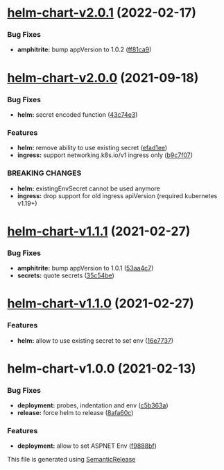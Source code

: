 # [helm-chart-v2.0.1](https://github.com/AlexisMtr/amphitrite/compare/helm-chart-v2.0.0...helm-chart-v2.0.1) (2022-02-17)


### Bug Fixes

* **amphitrite:** bump appVersion to 1.0.2 ([ff81ca9](https://github.com/AlexisMtr/amphitrite/commit/ff81ca913a42748bfb6c22b8bed7d9dc15e4d692))

# [helm-chart-v2.0.0](https://github.com/AlexisMtr/amphitrite/compare/helm-chart-v1.1.1...helm-chart-v2.0.0) (2021-09-18)


### Bug Fixes

* **helm:** secret encoded function ([43c74e3](https://github.com/AlexisMtr/amphitrite/commit/43c74e397c6f9ba82b30c5c0e4cbad7e09214afa))


### Features

* **helm:** remove ability to use existing secret ([efad1ee](https://github.com/AlexisMtr/amphitrite/commit/efad1ee6c439162f1126105c3761c4aca608e6a1))
* **ingress:** support networking.k8s.io/v1 ingress only ([b9c7f07](https://github.com/AlexisMtr/amphitrite/commit/b9c7f079b5e83aa0a1f79670d8a0c0b1cb298bc7))


### BREAKING CHANGES

* **helm:** existingEnvSecret cannot be used anymore
* **ingress:** drop support for old ingress apiVersion (required kubernetes v1.19+)

# [helm-chart-v1.1.1](https://github.com/AlexisMtr/amphitrite/compare/helm-chart-v1.1.0...helm-chart-v1.1.1) (2021-02-27)


### Bug Fixes

* **amphitrite:** bump appVersion to 1.0.1 ([53aa4c7](https://github.com/AlexisMtr/amphitrite/commit/53aa4c7a58953596493dc44e20ca3adffb62fb25))
* **secrets:** quote secrets ([35c54be](https://github.com/AlexisMtr/amphitrite/commit/35c54be096232fc0d6adcd48042003b1e83bcc68))

# [helm-chart-v1.1.0](https://github.com/AlexisMtr/amphitrite/compare/helm-chart-v1.0.0...helm-chart-v1.1.0) (2021-02-27)


### Features

* **helm:** allow to use existing secret to set env ([16e7737](https://github.com/AlexisMtr/amphitrite/commit/16e773780f79528897fe25ba68e46501e14123f7))

# helm-chart-v1.0.0 (2021-02-13)


### Bug Fixes

* **deployment:** probes, indentation and env ([c5b363a](https://github.com/AlexisMtr/amphitrite/commit/c5b363aec9a0c2371edfbe003c79c747b9e21c13))
* **release:** force helm to release ([8afa60c](https://github.com/AlexisMtr/amphitrite/commit/8afa60c5a0d710a8627fd42640dd82654667c3d3))


### Features

* **deployment:** allow to set ASPNET Env ([f9888bf](https://github.com/AlexisMtr/amphitrite/commit/f9888bfeabf3b3d655b57ee52ec768d80b0e3e06))

This file is generated using [SemanticRelease](https://github.com/semantic-release/changelog)
